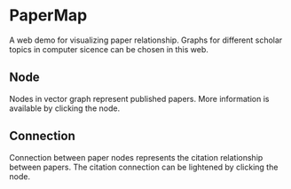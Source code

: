 # PaperMap
A web demo for visualizing paper relationship. Graphs for different scholar topics in computer sicence can be chosen in this web.

## Node
Nodes in vector graph represent published papers. More information is available by clicking the node.

## Connection
Connection between paper nodes represents the citation relationship between papers. The citation connection can be lightened by clicking the node.
